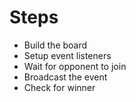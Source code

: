 # Steps

- Build the board
- Setup event listeners
- Wait for opponent to join
- Broadcast the event
- Check for winner

